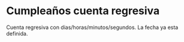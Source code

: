 # Cumpleaños cuenta regresiva

Cuenta regresiva con dias/horas/minutos/segundos. La fecha ya esta definida.